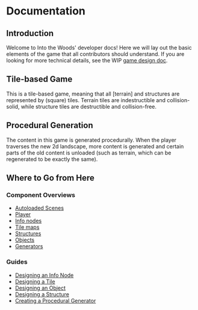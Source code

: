 # Documentation

## Introduction

Welcome to Into the Woods' developer docs! Here we will lay out the basic elements of the game that all contributors should understand. If you are looking for more technical details, see the WIP [game design doc].

## Tile-based Game

This is a tile-based game, meaning that all [terrain] and structures are represented by (square) tiles. Terrain tiles are indestructible and collision-solid, while structure tiles are destructible and collision-free.

## Procedural Generation

The content in this game is generated procedurally. When the player traverses the new 2d landscape, more content is generated and certain parts of the old content is unloaded (such as terrain, which can be regenerated to be exactly the same).

## Where to Go from Here

### Component Overviews

- [Autoloaded Scenes]
- [Player]
- [Info nodes]
- [Tile maps]
- [Structures]
- [Objects]
- [Generators]

### Guides

- [Designing an Info Node]
- [Designing a Tile]
- [Designing an Object]
- [Designing a Structure]
- [Creating a Procedural Generator]

[game design doc]: /DESIGN.md

[autoloaded scenes]: overview/autoloads.md
[player]: overview/player
[info nodes]: overview/info
[tile maps]: overview/tile
[structures]: overview/structure
[objects]: overview/object
[generators]: overview/generator

[designing an info node]: guides/create-info.md
[designing a tile]: guides/design-tile.md
[designing an object]: guides/design-object.md
[designing a structure]: guides/design-structure.md
[creating a procedural generator]: guides/create-generator.md
